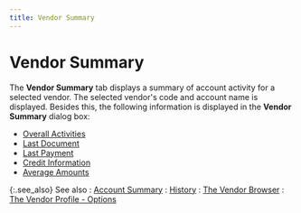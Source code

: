 ```yaml
---
title: Vendor Summary
---
```


# Vendor Summary


The **Vendor Summary** tab displays  a summary of account activity for a selected vendor. The selected vendor's  code and account name is displayed. Besides this, the following information  is displayed in the **Vendor** **Summary** dialog box:

- [Overall  Activities]({{site.mv_baseurl}}/misc/overall_activities_vendor_summary_dialog_box.html)
- [Last  Document]({{site.mv_baseurl}}/misc/last_document_vendor_summary_dialog_box.html)
- [Last  Payment]({{site.mv_baseurl}}/misc/last_payment_vendor_summary_dialog_box.html)
- [Credit  Information]({{site.mv_baseurl}}/misc/credit_information_vendor_summary_dialog_box.html)
- [Average  Amounts]({{site.mv_baseurl}}/misc/average_amounts_vendor_summary_dialog_box.html)



{:.see_also}
See also
: [Account  Summary]({{site.mv_baseurl}}/vendors-browser/info/history/account-summary/account_summary_history_additional_browser_options_vendor_browser.html)
: [History]({{site.mv_baseurl}}/profile-options/info/history/history_vendor_profile_options.html)
: [The Vendor Browser]({{site.mv_baseurl}}/vendors-browser/the_vendor_browser.html)
: [The Vendor  Profile - Options]({{site.mv_baseurl}}/profile-options/the_vendor_profile_-_options.html)
